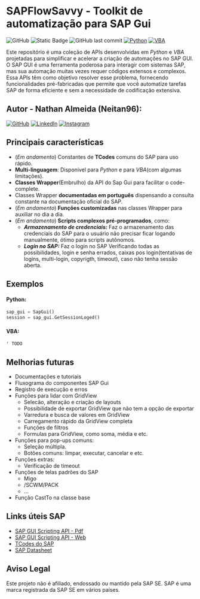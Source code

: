 # SAPFlowSavvy - Toolkit de automatização para SAP Gui

![GitHub](https://img.shields.io/github/license/Neitan96/SAPFlowSavvy)
![Static Badge](https://img.shields.io/badge/version-developing-blue)
![GitHub last commit](https://img.shields.io/github/last-commit/Neitan96/SAPFlowSavvy)
[![Python](https://img.shields.io/badge/python-3.9.6%2B-blue)](https://www.python.org/downloads/release/python-396/)
[![VBA](https://img.shields.io/badge/VBA-Excel-green)](https://docs.microsoft.com/en-us/office/vba/api/overview/excel)

Este repositório é uma coleção de APIs desenvolvidas em *Python* e *VBA* projetadas para simplificar e acelerar a criação de automações no SAP GUI. O SAP GUI é uma ferramenta poderosa para interagir com sistemas SAP, mas sua automação muitas vezes requer códigos extensos e complexos. Essa APIs têm como objetivo resolver esse problema, fornecendo funcionalidades pré-fabricadas que permite que você automatize tarefas SAP de forma eficiente e sem a necessidade de codificação extensiva.

## Autor - **Nathan Almeida** (Neitan96):

[![GitHub](https://img.shields.io/badge/GitHub-Profile-black?style=flat&logo=github)](https://github.com/Neitan96)
[![LinkedIn](https://img.shields.io/badge/LinkedIn-Profile-blue?style=flat&logo=linkedin)](https://www.linkedin.com/in/neitan96/)
[![Instagram](https://img.shields.io/badge/Instagram-Profile-orange?style=flat&logo=instagram)](https://www.instagram.com/neitan96/)

## Principais características

- (*Em andamento*) Constantes de **TCodes** comuns do SAP para uso rápido.
- **Multi-linguagem**: Disponível para *Python* e para *VBA*(com algumas limitações).
- **Classes Wrapper**(Embrulho) da API do Sap Gui para facilitar o code-complete.
- Classes Wrapper **documentadas em português** dispensando a consulta constante na documentação oficial do SAP.
- (*Em andamento*) **Funções customizadas** nas classes Wrapper para auxiliar no dia a dia.
- (*Em andamento*) **Scripts complexos pré-programados**, como:
  - ***Armazenamento de credenciais:*** Faz o armazenamento das credenciais do SAP para o usuário não precisar ficar logando manualmente, ótimo para scripts autônomos.
  - ***Login no SAP:*** Faz o login no SAP Verificando todas as possibilidades, login e senha errados, caixas pos login(tentativas de logins, multi-login, copyrigth, timeout), caso não tenha sessão aberta.

## Exemplos

#### **Python:**
```python
sap_gui = SapGui()
session = sap_gui.GetSessionLoged()
```

#### **VBA:**
```vbs
' TODO
```

## Melhorias futuras
* Documentações e tutoriais
* Fluxograma do componentes SAP Gui
* Registro de execução e erros
* Funções para lidar com GridView
  * Selecão, alteração e criação de layouts
  * Possibilidade de exportar GridView que não tem a opção de exportar
  * Varredura e busca de valores em GridView
  * Carregamento rápido da GridView completa
  * Funções de filtros
  * Formulas para GridView, como soma, média e etc.
* Funções para pop-ups comuns:
  * Seleção múltipla.
  * Botões comuns: limpar, executar, cancelar e etc.
* Funções extras:
  * Verificação de timeout
* Funções de telas padrões do SAP
  * Migo
  * /SCWM/PACK
  * ...
* Função CastTo na classe base

## Links úteis SAP

- [SAP GUI Scripting API - Pdf](https://help.sap.com/doc/9215986e54174174854b0af6bb14305a/760.01/en-US/sap_gui_scripting_api_761.pdf)
- [SAP GUI Scripting API - Web](https://help.sap.com/docs/sap_gui_for_windows/b47d018c3b9b45e897faf66a6c0885a8/babdf65f4d0a4bd8b40f5ff132cb12fa.html)
- [TCodes do SAP](https://www.sap-tcodes.org/)
- [SAP Datasheet](https://www.sapdatasheet.org/)

## Aviso Legal

Este projeto não é afiliado, endossado ou mantido pela SAP SE. SAP é uma marca registrada da SAP SE em vários países.